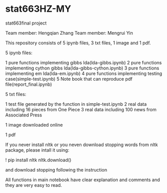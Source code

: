 # stat663HZ-MY
stat663final project

Team member: Hengqian Zhang
Team member: Mengrui Yin

This repository consists of 5 ipynb files, 3 txt files, 1 image and 1 pdf.

5 ipynb files:

1 pure functions implementing gibbs lda(lda-gibbs.ipynb)
2 pure functions implementing cython gibbs lda(lda-gibbs-cython.ipynb)
3 pure functions implementing em lda(lda-em.ipynb)
4 pure functions implementing testing case(simple-test.ipynb)
5 Note book that can reproduce pdf file(report_final.ipynb)


5 txt files: 

1 test file generated by the function in simple-test.ipynb
2 real data including 16 pieces from One Piece
3 real data including 100 news from Associated Press
             
1 image downloaded online

1 pdf

If you never install nltk or you neven download stopping words from nltk package, please intall it using:

! pip install nltk
nltk.download()

and download stopping following the instruction

All functions in main notebook have clear explanation and comments and they are very easy to read.
